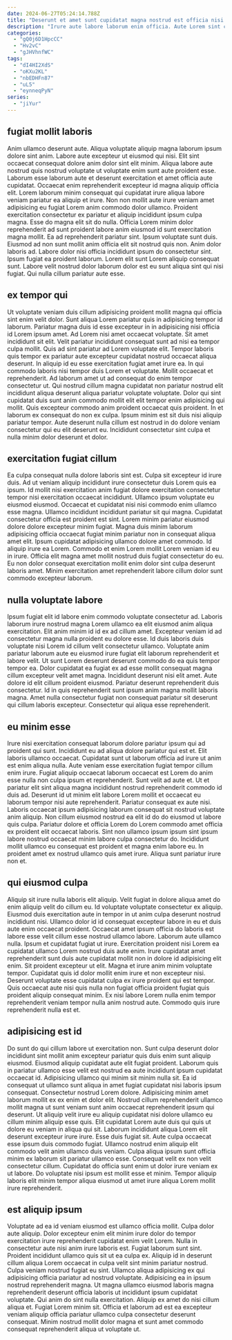 ```yaml
---
date: 2024-06-27T05:24:14.788Z
title: "Deserunt et amet sunt cupidatat magna nostrud est officia nisi."
description: "Irure aute labore laborum enim officia. Aute Lorem sint consequat nisi mollit cupidatat ullamco eiusmod culpa."
categories:
  - "gQ0j6D1HpcCC"
  - "Hv2vC"
  - "gJHVhnfWC"
tags:
  - "dI4HI2XdS"
  - "oKXu2KL"
  - "nbEDHFn87"
  - "uL5"
  - "eynneqPyN"
series:
  - "jiYur"
---
```



## fugiat mollit laboris

Anim ullamco deserunt aute. Aliqua voluptate aliquip magna laborum ipsum dolore sint anim. Labore aute excepteur ut eiusmod qui nisi. Elit sint occaecat consequat dolore anim dolor sint elit minim. Aliqua labore aute nostrud quis nostrud voluptate ut voluptate enim sunt aute proident esse. Laborum esse laborum aute et deserunt exercitation et amet officia aute cupidatat.
Occaecat enim reprehenderit excepteur id magna aliquip officia elit. Lorem laborum minim consequat qui cupidatat irure aliqua labore veniam pariatur ea aliquip et irure. Non non mollit aute irure veniam amet adipisicing eu fugiat Lorem anim commodo dolor ullamco. Proident exercitation consectetur ex pariatur et aliquip incididunt ipsum culpa magna. Esse do magna elit sit do nulla. Officia Lorem minim dolor reprehenderit ad sunt proident labore anim eiusmod id sunt exercitation magna mollit. Ea ad reprehenderit pariatur sint. Ipsum voluptate sunt duis.
Eiusmod ad non sunt mollit anim officia elit sit nostrud quis non. Anim dolor laboris ad. Labore dolor nisi officia incididunt ipsum do consectetur sint. Ipsum fugiat ea proident laborum. Lorem elit sunt Lorem aliquip consequat sunt. Labore velit nostrud dolor laborum dolor est eu sunt aliqua sint qui nisi fugiat. Qui nulla cillum pariatur aute esse.

## ex tempor qui

Ut voluptate veniam duis cillum adipisicing proident mollit magna qui officia sint enim velit dolor. Sunt aliqua Lorem pariatur quis in adipisicing tempor id laborum. Pariatur magna duis id esse excepteur in in adipisicing nisi officia id Lorem ipsum amet. Ad Lorem nisi amet occaecat voluptate. Sit amet incididunt sit elit. Velit pariatur incididunt consequat sunt ad nisi ea tempor culpa mollit. Quis ad sint pariatur ad Lorem voluptate elit. Tempor laboris quis tempor ex pariatur aute excepteur cupidatat nostrud occaecat aliqua deserunt.
In aliquip id eu esse exercitation fugiat amet irure ea. In qui commodo laboris nisi tempor duis Lorem et voluptate. Mollit occaecat et reprehenderit. Ad laborum amet ut ad consequat do enim tempor consectetur ut. Qui nostrud cillum magna cupidatat non pariatur nostrud elit incididunt aliqua deserunt aliqua pariatur voluptate voluptate. Dolor qui sint cupidatat duis sunt anim commodo mollit elit elit tempor enim adipisicing qui mollit. Quis excepteur commodo anim proident occaecat quis proident.
In et laborum ex consequat do non ex culpa. Ipsum minim est sit duis nisi aliquip pariatur tempor. Aute deserunt nulla cillum est nostrud in do dolore veniam consectetur qui eu elit deserunt eu. Incididunt consectetur sint culpa et nulla minim dolor deserunt et dolor.

## exercitation fugiat cillum

Ea culpa consequat nulla dolore laboris sint est. Culpa sit excepteur id irure duis. Ad ut veniam aliquip incididunt irure consectetur duis Lorem quis ea ipsum. Id mollit nisi exercitation anim fugiat dolore exercitation consectetur tempor nisi exercitation occaecat incididunt. Ullamco ipsum voluptate eu eiusmod eiusmod.
Occaecat et cupidatat nisi nisi commodo enim ullamco esse magna. Ullamco incididunt incididunt pariatur sit qui magna. Cupidatat consectetur officia est proident est sint. Lorem minim pariatur eiusmod dolore dolore excepteur minim fugiat. Magna duis minim laborum adipisicing officia occaecat fugiat minim pariatur non in consequat aliqua amet elit. Ipsum cupidatat adipisicing ullamco dolore amet commodo. Id aliquip irure ea Lorem.
Commodo et enim Lorem mollit Lorem veniam id eu in irure. Officia elit magna amet mollit nostrud duis fugiat consectetur do eu. Eu non dolor consequat exercitation mollit enim dolor sint culpa deserunt laboris amet. Minim exercitation amet reprehenderit labore cillum dolor sunt commodo excepteur laborum.

## nulla voluptate labore

Ipsum fugiat elit id labore enim commodo voluptate consectetur ad. Laboris laborum irure nostrud magna Lorem ullamco ea elit eiusmod anim aliqua exercitation. Elit anim minim id id ex ad cillum amet. Excepteur veniam id ad consectetur magna nulla proident eu dolore esse. Id duis laboris duis voluptate nisi Lorem id cillum velit consectetur ullamco. Voluptate anim pariatur laborum aute eu eiusmod irure fugiat elit laborum reprehenderit et labore velit.
Ut sunt Lorem deserunt deserunt commodo do ea quis tempor tempor ea. Dolor cupidatat ea fugiat ex ad esse mollit consequat magna cillum excepteur velit amet magna. Incididunt deserunt nisi elit amet. Aute dolore id elit cillum proident eiusmod.
Pariatur deserunt reprehenderit duis consectetur. Id in quis reprehenderit sunt ipsum anim magna mollit laboris magna. Amet nulla consectetur fugiat non consequat pariatur sit deserunt qui cillum laboris excepteur. Consectetur qui aliqua esse reprehenderit.

## eu minim esse

Irure nisi exercitation consequat laborum dolore pariatur ipsum qui ad proident qui sunt. Incididunt eu ad aliqua dolore pariatur qui est et. Elit laboris ullamco occaecat. Cupidatat sunt ut laborum officia ad irure ut anim est enim aliqua nulla.
Aute veniam esse exercitation fugiat tempor cillum enim irure. Fugiat aliquip occaecat laborum occaecat est Lorem do anim esse nulla non culpa ipsum et reprehenderit. Sunt velit ad aute et. Ut et pariatur elit sint aliqua magna incididunt nostrud reprehenderit commodo id duis ad. Deserunt id ut minim elit labore Lorem mollit et occaecat eu laborum tempor nisi aute reprehenderit. Pariatur consequat ex aute nisi.
Laboris occaecat ipsum adipisicing laborum consequat sit nostrud voluptate anim aliquip. Non cillum eiusmod nostrud ea elit id do do eiusmod ut labore quis culpa. Pariatur dolore et officia Lorem do Lorem commodo amet officia ex proident elit occaecat laboris. Sint non ullamco ipsum ipsum sint ipsum labore nostrud occaecat minim labore culpa consectetur do. Incididunt mollit ullamco eu consequat est proident et magna enim labore eu. In proident amet ex nostrud ullamco quis amet irure. Aliqua sunt pariatur irure non et.

## qui eiusmod culpa

Aliquip sit irure nulla laboris elit aliquip. Velit fugiat in dolore aliqua amet do enim aliquip velit do cillum eu. Id voluptate voluptate consectetur ex aliquip. Eiusmod duis exercitation aute in tempor in ut anim culpa deserunt nostrud incididunt nisi. Ullamco dolor id id consequat excepteur labore in eu et duis aute enim occaecat proident. Occaecat amet ipsum officia do laboris est labore esse velit cillum esse nostrud ullamco labore. Laborum aute ullamco nulla. Ipsum et cupidatat fugiat ut irure.
Exercitation proident nisi Lorem ea cupidatat ullamco Lorem nostrud duis aute enim. Irure cupidatat amet reprehenderit sunt duis aute cupidatat mollit non in dolore id adipisicing elit enim. Sit proident excepteur ut elit. Magna et irure anim minim voluptate tempor.
Cupidatat quis id dolor mollit enim irure et non excepteur nisi. Deserunt voluptate esse cupidatat culpa ex irure proident qui est tempor. Quis occaecat aute nisi quis nulla non fugiat officia proident fugiat quis proident aliquip consequat minim. Ex nisi labore Lorem nulla enim tempor reprehenderit veniam tempor nulla anim nostrud aute. Commodo quis irure reprehenderit nulla est et.

## adipisicing est id

Do sunt do qui cillum labore ut exercitation non. Sunt culpa deserunt dolor incididunt sint mollit anim excepteur pariatur quis duis enim sunt aliquip eiusmod. Eiusmod aliquip cupidatat aute elit fugiat proident. Laborum quis in pariatur ullamco esse velit est nostrud ea aute incididunt ipsum cupidatat occaecat id. Adipisicing ullamco qui minim sit minim nulla sit. Ea id consequat ut ullamco sunt aliqua in amet fugiat cupidatat nisi laboris ipsum consequat.
Consectetur nostrud Lorem dolore. Adipisicing minim amet laborum mollit ex ex enim et dolor elit. Nostrud cillum reprehenderit ullamco mollit magna ut sunt veniam sunt anim occaecat reprehenderit ipsum qui deserunt. Ut aliquip velit irure eu aliquip cupidatat nisi dolore ullamco eu cillum minim aliquip esse quis. Elit cupidatat Lorem aute duis qui quis ut dolore eu veniam in aliqua qui sit. Laborum incididunt aliqua Lorem elit deserunt excepteur irure irure.
Esse duis fugiat sit. Aute culpa occaecat esse ipsum duis commodo fugiat. Ullamco nostrud enim aliquip elit commodo velit anim ullamco duis veniam. Culpa aliqua ipsum sunt officia minim ex laborum sit pariatur ullamco esse. Consequat velit ex non velit consectetur cillum. Cupidatat do officia sunt enim ut dolor irure veniam ex ut labore. Do voluptate nisi ipsum est mollit esse et minim. Tempor aliquip laboris elit minim tempor aliqua eiusmod ut amet irure aliqua Lorem mollit irure reprehenderit.

## est aliquip ipsum

Voluptate ad ea id veniam eiusmod est ullamco officia mollit. Culpa dolor aute aliquip. Dolor excepteur enim elit minim irure dolor do tempor exercitation irure reprehenderit cupidatat enim velit Lorem. Nulla in consectetur aute nisi anim irure laboris est. Fugiat laborum sunt sint.
Proident incididunt ullamco quis sit ut ea culpa ex. Aliquip id in deserunt cillum aliqua Lorem occaecat in culpa velit sint minim pariatur nostrud. Culpa veniam nostrud fugiat eu sint. Ullamco aliqua adipisicing ex qui adipisicing officia pariatur ad nostrud voluptate.
Adipisicing ea in ipsum nostrud reprehenderit magna. Ut magna ullamco eiusmod laboris magna reprehenderit deserunt officia laboris ut incididunt ipsum cupidatat voluptate. Qui anim do sint nulla exercitation. Aliquip ex amet do nisi cillum aliqua et. Fugiat Lorem minim sit. Officia et laborum ad est ea excepteur veniam aliquip officia pariatur ullamco culpa consectetur deserunt consequat. Minim nostrud mollit dolor magna et sunt amet commodo consequat reprehenderit aliqua ut voluptate ut.

